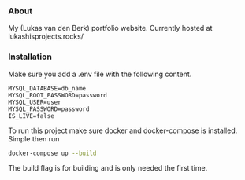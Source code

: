 ### About
My (Lukas van den Berk) portfolio website. Currently hosted at lukashisprojects.rocks/
### Installation 
Make sure you add a .env file with the following content.
```env
MYSQL_DATABASE=db_name
MYSQL_ROOT_PASSWORD=password
MYSQL_USER=user
MYSQL_PASSWORD=password
IS_LIVE=false
```
To run this project make sure docker and docker-compose is installed.
Simple then run
```bash
docker-compose up --build
```
The build flag is for building and is only needed the first time.
